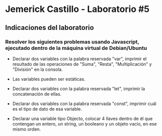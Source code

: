 # Jemerick Castillo - Laboratorio #5

## Indicaciones del laboratorio

###  Resolver los siguientes problemas usando Javascript, ejecutado dentro de la máquina virtual de Debian/Ubuntu

* Declarar dos variables con la palabra reservada "var", imprimir el resultado de las operaciones de "Suma", "Resta", "Multiplicación" y "División" en la consola.

* Las variables pueden ser estáticas. 

* Declarar dos variables con la palabra reservada "let", imprimir la concatenación de ellas.

* Declarar dos variables con la palabra reservada "const", imprimir cuál es el tipo de dato de esa variable.

* Declarar una variable tipo Objecto, colocar 4 llaves dentro de él que contengan un entero, un string, un booleano y un objeto vacío, en ese mismo orden.